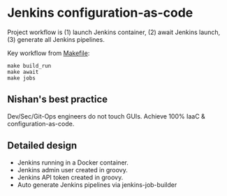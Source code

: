 # Jenkins configuration-as-code

Project workflow is (1) launch Jenkins container, (2) await Jenkins launch, (3) generate all Jenkins pipelines. 

Key workflow from [Makefile](Makefile):

```
make build_run
make await
make jobs
```

## Nishan's best practice

Dev/Sec/Git-Ops engineers do not touch GUIs. Achieve 100% IaaC & configuration-as-code.

## Detailed design

- Jenkins running in a Docker container. 
- Jenkins admin user created in groovy. 
- Jenkins API token created in groovy.
- Auto generate Jenkins pipelines via jenkins-job-builder



